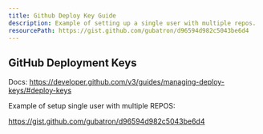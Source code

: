 ```yaml
---
title: Github Deploy Key Guide
description: Example of setting up a single user with multiple repos.
resourcePath: https://gist.github.com/gubatron/d96594d982c5043be6d4
---
```

## GitHub Deployment Keys

Docs:  https://developer.github.com/v3/guides/managing-deploy-keys/#deploy-keys

Example of setup single user with multiple REPOS:

https://gist.github.com/gubatron/d96594d982c5043be6d4

